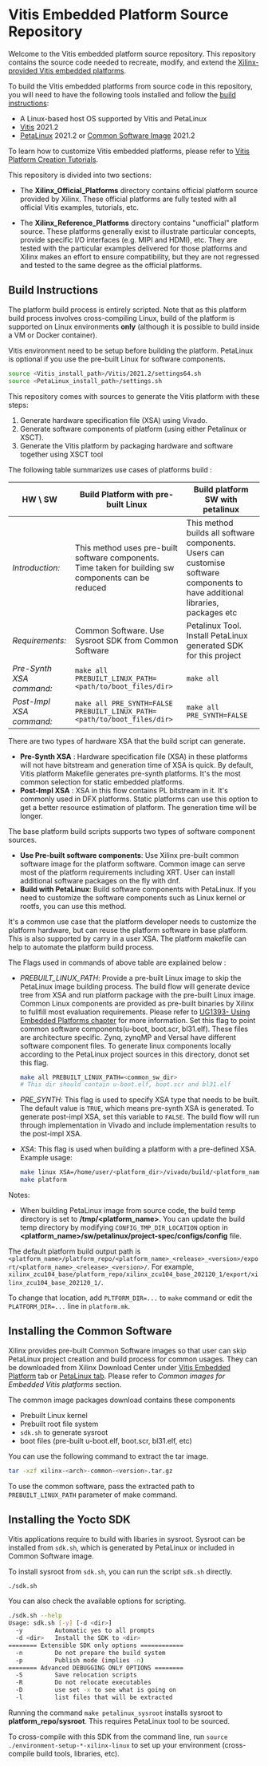 # Vitis Embedded Platform Source Repository

Welcome to the Vitis embedded platform source repository. This repository contains the
source code needed to recreate, modify, and extend the [Xilinx-provided Vitis embedded
platforms][3]. 

[3]: https://www.xilinx.com/support/download/index.html/content/xilinx/en/downloadNav/embedded-platforms.html

To build the Vitis embedded platforms from source code in this repository, you will need to have the following tools installed and follow the [build instructions](#build-instructions):

- A Linux-based host OS supported by Vitis and PetaLinux
- [Vitis][1] 2021.2
- [PetaLinux][2] 2021.2 or [Common Software Image](#installing-the-common-software) 2021.2

[1]: https://www.xilinx.com/support/download/index.html/content/xilinx/en/downloadNav/vitis.html
[2]: https://www.xilinx.com/support/download/index.html/content/xilinx/en/downloadNav/embedded-design-tools.html

To learn how to customize Vitis embedded platforms, please refer to [Vitis Platform Creation Tutorials](https://github.com/Xilinx/Vitis-Tutorials/tree/master/Vitis_Platform_Creation).

This repository is divided into two sections:

- The **Xilinx_Official_Platforms** directory contains official platform source provided by
  Xilinx. These official platforms are fully tested with all official Vitis examples, tutorials,
  etc.

- The **Xilinx_Reference_Platforms** directory contains "unofficial" platform source. These
  platforms generally exist to illustrate particular concepts, provide specific I/O interfaces
  (e.g. MIPI and HDMI), etc. They are tested with the particular examples delivered for those
  platforms and Xilinx makes an effort to ensure compatibility, but they are not regressed
  and tested to the same degree as the official platforms.

## Build Instructions

The platform build process is entirely scripted. Note that as this platform build process involves cross-compiling Linux, build of the platform is supported on Linux environments **only** (although it is possible to build inside a VM or Docker container).

Vitis environment need to be setup before building the platform. PetaLinux is optional if you use the pre-built Linux for software components.

  ```bash
  source <Vitis_install_path>/Vitis/2021.2/settings64.sh
  source <PetaLinux_install_path>/settings.sh
  ```
This repository comes with sources to generate the Vitis platform with these steps:

  1. Generate hardware specification file (XSA) using Vivado.
  2. Generate software components of platform (using either Petalinux or XSCT).
  3. Generate the Vitis platform by packaging hardware and software together using XSCT tool


The following table summarizes use cases of platforms build :
    

  | HW \ SW    | Build Platform with pre-built Linux | Build platform SW with petalinux |
  | --- | --- | --- |
  | *Introduction:* | This method uses pre-built software components. Time taken for building sw components can be reduced | This method builds all software components. Users can customise software components to have additional libraries, packages etc |
  | *Requirements:* | Common Software. Use Sysroot SDK from Common Software | Petalinux Tool. Install PetaLinux generated SDK for this project |
  | *Pre-Synth XSA command:* | `make all PREBUILT_LINUX_PATH=<path/to/boot_files/dir>` | `make all` |
  | *Post-Impl XSA command:* | `make all PRE_SYNTH=FALSE PREBUILT_LINUX_PATH=<path/to/boot_files/dir>` | `make all PRE_SYNTH=FALSE` |

There are two types of hardware XSA that the build script can generate. 

- **Pre-Synth XSA** : Hardware specification file (XSA) in these platforms will not have bitstream and generation time of XSA   is quick. By default, Vitis platform Makefile generates pre-synth platforms. It's the most common selection for static embedded platforms.
- **Post-Impl XSA** : XSA in this flow contains PL bitstream in it. It's commonly used in DFX platforms. Static platforms can use this option to get a better resource estimation of platform. The generation time will be longer.

The base platform build scripts supports two types of software component sources.

- **Use Pre-built software components**: Use Xilinx pre-built common software image for the platform software. Common image can serve most of the platform requirements including XRT. User can install additional software packages on the fly with dnf.
- **Build with PetaLinux**: Build software components with PetaLinux. If you need to customize the software components such as Linux kernel or rootfs, you can use this method.

It's a common use case that the platform developer needs to customize the platform hardware, but can reuse the platform software in base platform. This is also supported by carry in a user XSA. The platform makefile can help to automate the platform build process. 



The Flags used in commands of above table are explained below :

- *PREBUILT_LINUX_PATH*: Provide a pre-built Linux image to skip the PetaLinux image building process. The build flow will generate device tree from XSA and run platform package with the pre-built Linux image. Common Linux components are provided as pre-built binaries by Xilinx to fullfill most evaluation requirements. Please refer to [UG1393- Using Embedded Platforms chapter][4] for more information. Set this flag to point common software components(u-boot, boot.scr, bl31.elf). These files are architecture specific. Zynq, zynqMP and Versal have different software component files. To generate linux components locally according to the PetaLinux project sources in this directory, donot set this flag.

    ```bash
    make all PREBUILT_LINUX_PATH=<common_sw_dir> 
    # This dir should contain u-boot.elf, boot.scr and bl31.elf
    ```

[4]: https://www.xilinx.com/cgi-bin/docs/rdoc?t=vitis+doc;v=latest;d=usingembeddedplatforms.html;a=mym1591997179666

- *PRE_SYNTH*: This flag is used to specify XSA type that needs to be built. The default value is `TRUE`, which means pre-synth XSA is generated. To generate post-impl XSA, set this variable to `FALSE`. The build flow will run through implementation in Vivado and include implementation results to the post-impl XSA.

- *XSA*: This flag is used when building a platform with a pre-defined XSA. Example usage:

    ```bash
    make linux XSA=/home/user/<platform_dir>/vivado/build/<platform_name>.xsa
    make platform
    ```

Notes:

- When building PetaLinux image from source code, the build temp directory is set to **/tmp/<platform_name>**. You can update the build temp directory by modifying `CONFIG_TMP_DIR_LOCATION` option in **<platform_name>/sw/petalinux/project-spec/configs/config** file.


The default platform build output path is `<platform_name>/platform_repo/<platform_name>_<release>_<version>/export/<platform_name>_<release>_<version>/`. For example, `xilinx_zcu104_base/platform_repo/xilinx_zcu104_base_202120_1/export/xilinx_zcu104_base_202120_1/`.

To change that location, add `PLTFORM_DIR=...` to `make` command or edit the `PLATFORM_DIR=...` line in `platform.mk`.

## Installing the Common Software

Xilinx provides pre-built Common Software images so that user can skip PetaLinux project creation and build process for common usages. They can be downloaded from Xilinx Download Center under [Vitis Embedded Platform][3] tab or [PetaLinux tab][2]. Please refer to *Common images for Embedded Vitis platforms* section. 

The common image packages download contains these components

- Prebuilt Linux kernel
- Prebuilt root file system
- `sdk.sh` to generate sysroot
- boot files (pre-built u-boot.elf, boot.scr, bl31.elf, etc)

You can use the following command to extract the tar image.

```bash
tar -xzf xilinx-<arch>-common-<version>.tar.gz
```

To use the common software, pass the extracted path to `PREBUILT_LINUX_PATH` parameter of make command.

## Installing the Yocto SDK

Vitis applications require to build with libaries in sysroot. Sysroot can be installed from `sdk.sh`, which is generated by PetaLinux or included in Common Software image.

To install sysroot from `sdk.sh`, you can run the script `sdk.sh` directly.

```bash
./sdk.sh
```

You can also check the available options for scripting.

```bash
./sdk.sh --help
Usage: sdk.sh [-y] [-d <dir>]
  -y         Automatic yes to all prompts
  -d <dir>   Install the SDK to <dir>
======== Extensible SDK only options ============
  -n         Do not prepare the build system
  -p         Publish mode (implies -n)
======== Advanced DEBUGGING ONLY OPTIONS ========
  -S         Save relocation scripts
  -R         Do not relocate executables
  -D         use set -x to see what is going on
  -l         list files that will be extracted
```


Running the command `make petalinux_sysroot` installs sysroot to **platform_repo/sysroot**. This requires PetaLinux tool to be sourced.

To cross-compile with this SDK from the command line, run `source ./environment-setup-*-xilinx-linux` to set up your environment (cross-compile build tools, libraries, etc).

